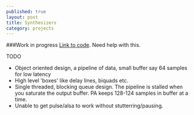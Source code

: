 ```yaml
---
published: true
layout: post
title: Synthesizers
category: projects
---
```


###Work in progress
[Link to code](https://github.com/tavishnaruka/Multi-synth/). Need help with this.

TODO

* Object oriented design, a pipeline of data, small buffer say 64 samples for low latency
* High level 'boxes' like delay lines, biquads etc.
* Single threaded, blocking queue design. The pipeline is stalled when you saturate the output
  buffer. PA keeps 128-124 samples in buffer at a time.
* Unable to get pulse/alsa to work without stutterring/pausing.
